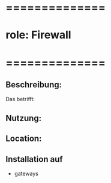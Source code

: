 # ==============
# role: Firewall
# ==============

## Beschreibung: 

Das betrifft:


## Nutzung:


## Location:


## Installation auf

- gateways
